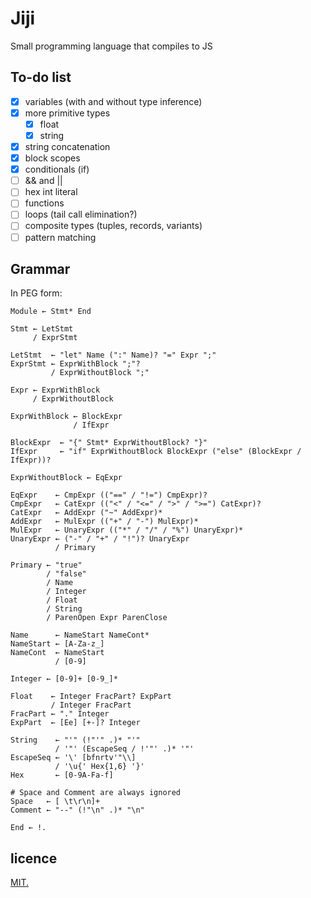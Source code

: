 # Jiji

Small programming language that compiles to JS

## To-do list

- [x] variables (with and without type inference)
- [x] more primitive types
  - [x] float
  - [x] string
- [x] string concatenation
- [x] block scopes
- [x] conditionals (if)
- [ ] && and ||
- [ ] hex int literal
- [ ] functions
- [ ] loops (tail call elimination?)
- [ ] composite types (tuples, records, variants)
- [ ] pattern matching

## Grammar

In PEG form:

```text
Module ← Stmt* End

Stmt ← LetStmt
     / ExprStmt

LetStmt  ← "let" Name (":" Name)? "=" Expr ";"
ExprStmt ← ExprWithBlock ";"?
         / ExprWithoutBlock ";"

Expr ← ExprWithBlock
     / ExprWithoutBlock

ExprWithBlock ← BlockExpr
              / IfExpr

BlockExpr  ← "{" Stmt* ExprWithoutBlock? "}"
IfExpr     ← "if" ExprWithoutBlock BlockExpr ("else" (BlockExpr / IfExpr))?

ExprWithoutBlock ← EqExpr

EqExpr    ← CmpExpr (("==" / "!=") CmpExpr)?
CmpExpr   ← CatExpr (("<" / "<=" / ">" / ">=") CatExpr)?
CatExpr   ← AddExpr ("~" AddExpr)*
AddExpr   ← MulExpr (("+" / "-") MulExpr)*
MulExpr   ← UnaryExpr (("*" / "/" / "%") UnaryExpr)*
UnaryExpr ← ("-" / "+" / "!")? UnaryExpr
          / Primary

Primary ← "true"
        / "false"
        / Name
        / Integer
        / Float
        / String
        / ParenOpen Expr ParenClose

Name      ← NameStart NameCont*
NameStart ← [A-Za-z_]
NameCont  ← NameStart
          / [0-9]

Integer ← [0-9]+ [0-9_]*

Float    ← Integer FracPart? ExpPart
         / Integer FracPart
FracPart ← "." Integer
ExpPart  ← [Ee] [+-]? Integer

String    ← "'" (!"'" .)* "'"
          / '"' (EscapeSeq / !'"' .)* '"'
EscapeSeq ← '\' [bfnrtv'"\\]
          / '\u{' Hex{1,6} '}'
Hex       ← [0-9A-Fa-f]

# Space and Comment are always ignored
Space   ← [ \t\r\n]+
Comment ← "--" (!"\n" .)* "\n" 

End ← !.
```

## licence

[MIT.](LICENSE.txt)
